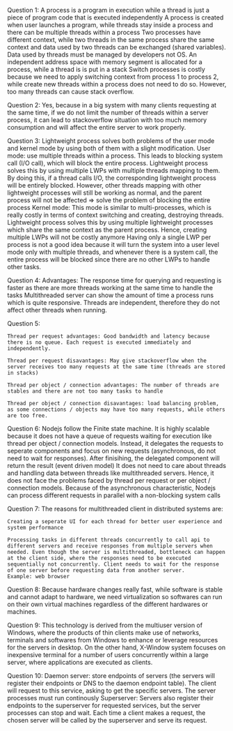 Question 1: 
	A process is a program in execution while a thread is just a piece of program code that is executed independently
	A process is created when user launches a program, while threads stay inside a process and there can be multiple threads within a process
	Two processes have different context, while two threads in the same process share the same context and data used by two threads can be exchanged (shared variables). Data used by threads must be managed by developers not OS.
	An independent address space with memory segment is allocated for a process, while a thread is is put in a stack
	Switch processes is costly because we need to apply switching context from process 1 to process 2, while create new threads within a process does not need to do so. However, too many threads can cause stack overflow.

Question 2:
	Yes, because in a big system with many clients requesting at the same time, if we do not limit the number of threads within a server process, it can lead to stackoverflow situation with too much memory consumption and will affect the entire server to work properly.

Question 3:
	Lightweight process solves both problems of the user mode and kernel mode by using both of them with a slight modification.
	User mode: use multiple threads within a process. This leads to blocking system call (I/O call), which will block the entire process. Lightweight process solves this by using multiple LWPs with multiple threads mapping to them. By doing this, if a thread calls I/O, the corresponding lightweight process will be entirely blocked. However, other threads mapping with other lightweight processes will still be working as normal, and the parent process will not be affected => solve the problem of blocking the entire process
	Kernel mode: This mode is similar to multi-processes, which is really costly in terms of context switching and creating, destroying threads. Lightweight process solves this by using multiple lightweight processes which share the same context as the parent process. Hence, creating multiple LWPs will not be costly anymore
	Having only a single LWP per process is not a good idea because it will turn the system into a user level mode only with multiple threads, and whenever there is a system call, the entire process will be blocked since there are no other LWPs to handle other tasks.

Question 4: Advantages: 
	The response time for querying and requesting is faster as there are more threads working at the same time to handle the tasks
	Multithreaded server can show the amount of time a process runs which is quite responsive.
	Threads are independent, therefore they do not affect other threads when running.

Question 5: 

	Thread per request advantages: Good bandwidth and latency because there is no queue. Each request is executed immediately and independently.

	Thread per request disavantages: May give stackoverflow when the server receives too many requests at the same time (threads are stored in stacks)

	Thread per object / connection advantages: The number of threads are stables and there are not too many tasks to handle

	Thread per object / connection disavantages: load balancing problem, as some connections / objects may have too many requests, while others are too free.

Question 6: 
	Nodejs follow the Finite state machine.
	It is highly scalable because it does not have a queue of requests waiting for execution like thread per object / connection models. Instead, it delegates the requests to seperate components and focus on new requests (asynchronous, do not need to wait for responses). After finisihing, the delegated component will return the result (event driven model)
	It does not need to care about threads and handling data between threads like multithreaded servers. Hence, it does not face the problems faced by thread per request or per object / connection models.
	Because of the asynchronous characteristic, Nodejs can process different requests in parallel with a non-blocking system calls

Question 7:
	The reasons for multithreaded client in distributed systems are:

	Creating a seperate UI for each thread for better user experience and system performance

	Processing tasks in different threads concurrently to call api to different servers and receive responses from multiple servers when needed. Even though the server is multithreaded, bottleneck can happen at the client side, where the responses need to be executed sequentially not concurrently. Client needs to wait for the response of one server before requesting data from another server.
	Example: web browser

Question 8:
	Because hardware changes really fast, while software is stable and cannot adapt to hardware, we need virtualization so softwares can run on their own virtual machines regardless of the different hardwares or machines.

Question 9:
	This technology is derived from the multiuser version of Windows, where the products of thin clients make use of networks, terminals and softwares from Windows to enhance or leverage resources for the servers in desktop. On the other hand, X-Window system focuses on inexpensive terminal for a number of users concurrently within a large server, where applications are executed as clients.

Question 10:
	Daemon server: store endpoints of servers (the servers will register their endpoints or DNS to the daemon endpoint table). The client will request to this service, asking to get the specific servers. The server processes must run continously 
	Superserver: Servers also register their endpoints to the superserver for requested services, but the server processes can stop and wait. Each time a client makes a request, the chosen server will be called by the superserver and serve its request. 
